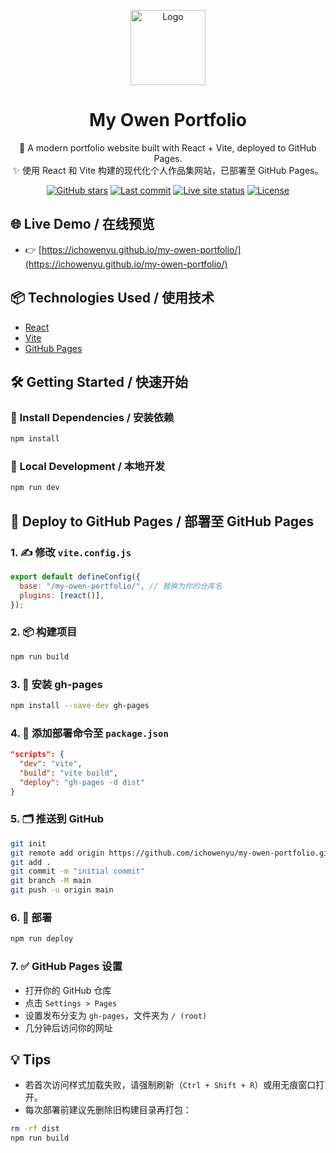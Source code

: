 <p align="center">
  <img src="https://raw.githubusercontent.com/ichowenyu/my-owen-portfolio/main/public/logo.png" height="120" alt="Logo" />
</p>

<h1 align="center">My Owen Portfolio</h1>

<p align="center">
  🚀 A modern portfolio website built with React + Vite, deployed to GitHub Pages.<br/>
  ✨ 使用 React 和 Vite 构建的现代化个人作品集网站，已部署至 GitHub Pages。
</p>

<p align="center">
  <a href="https://github.com/ichowenyu/my-owen-portfolio/stargazers"><img src="https://img.shields.io/github/stars/ichowenyu/my-owen-portfolio?style=social" alt="GitHub stars"/></a>
  <a href="https://github.com/ichowenyu/my-owen-portfolio/commits/main"><img src="https://img.shields.io/github/last-commit/ichowenyu/my-owen-portfolio" alt="Last commit"/></a>
  <a href="https://ichowenyu.github.io/my-owen-portfolio/"><img src="https://img.shields.io/website?url=https%3A%2F%2Fichowenyu.github.io%2Fmy-owen-portfolio%2F" alt="Live site status"/></a>
  <a href="https://github.com/ichowenyu/my-owen-portfolio/blob/main/LICENSE"><img src="https://img.shields.io/github/license/ichowenyu/my-owen-portfolio" alt="License"/></a>
</p>

## 🌐 Live Demo / 在线预览

- 👉 [https://ichowenyu.github.io/my-owen-portfolio/](https://ichowenyu.github.io/my-owen-portfolio/)

## 📦 Technologies Used / 使用技术

- [React](https://react.dev/)
- [Vite](https://vitejs.dev/)
- [GitHub Pages](https://pages.github.com/)

## 🛠️ Getting Started / 快速开始

### 🔧 Install Dependencies / 安装依赖

```bash
npm install
```

### 🧪 Local Development / 本地开发

```bash
npm run dev
```

## 🚀 Deploy to GitHub Pages / 部署至 GitHub Pages

### 1. ✍️ 修改 `vite.config.js`

```js
export default defineConfig({
  base: "/my-owen-portfolio/", // 替换为你的仓库名
  plugins: [react()],
});
```

### 2. 📦 构建项目

```bash
npm run build
```

### 3. 🚚 安装 gh-pages

```bash
npm install --save-dev gh-pages
```

### 4. 📜 添加部署命令至 `package.json`

```json
"scripts": {
  "dev": "vite",
  "build": "vite build",
  "deploy": "gh-pages -d dist"
}
```

### 5. 🗂️ 推送到 GitHub

```bash
git init
git remote add origin https://github.com/ichowenyu/my-owen-portfolio.git
git add .
git commit -m "initial commit"
git branch -M main
git push -u origin main
```

### 6. 🚀 部署

```bash
npm run deploy
```

### 7. ✅ GitHub Pages 设置

- 打开你的 GitHub 仓库
- 点击 `Settings > Pages`
- 设置发布分支为 `gh-pages`，文件夹为 `/ (root)`
- 几分钟后访问你的网址

## 💡 Tips

- 若首次访问样式加载失败，请强制刷新（`Ctrl + Shift + R`）或用无痕窗口打开。
- 每次部署前建议先删除旧构建目录再打包：

```bash
rm -rf dist
npm run build
```
